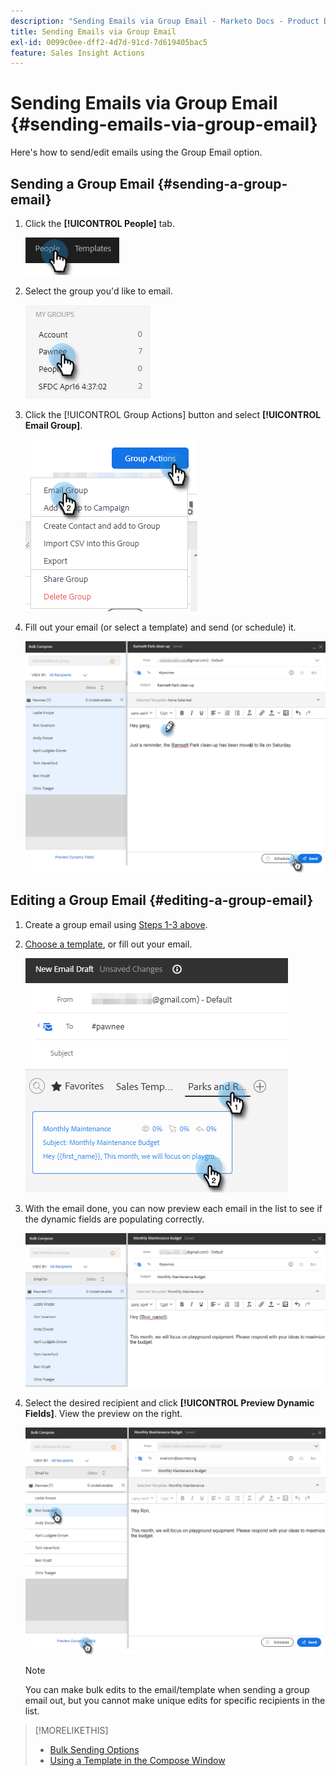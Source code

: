 ```yaml
---
description: "Sending Emails via Group Email - Marketo Docs - Product Documentation"
title: Sending Emails via Group Email
exl-id: 0099c0ee-dff2-4d7d-91cd-7d619405bac5
feature: Sales Insight Actions
---
```

# Sending Emails via Group Email {#sending-emails-via-group-email}

Here's how to send/edit emails using the Group Email option.

## Sending a Group Email {#sending-a-group-email}

1. Click the **[!UICONTROL People]** tab.

   ![](assets/sending-emails-via-group-email-1.png)

1. Select the group you'd like to email.

   ![](assets/sending-emails-via-group-email-2.png)

1. Click the [!UICONTROL Group Actions] button and select **[!UICONTROL Email Group]**.

   ![](assets/sending-emails-via-group-email-3.png)

1. Fill out your email (or select a template) and send (or schedule) it.

   ![](assets/sending-emails-via-group-email-4.png)

## Editing a Group Email {#editing-a-group-email}

1. Create a group email using [Steps 1-3 above](#sending-a-group-email).

1. [Choose a template](/help/marketo/product-docs/marketo-sales-insight/actions/email/using-the-compose-window/using-a-template-in-the-compose-window.md), or fill out your email.

   ![](assets/sending-emails-via-group-email-5.png)

1. With the email done, you can now preview each email in the list to see if the dynamic fields are populating correctly.

   ![](assets/sending-emails-via-group-email-6.png)

1. Select the desired recipient and click **[!UICONTROL Preview Dynamic Fields]**. View the preview on the right.

   ![](assets/sending-emails-via-group-email-7.png)

   >[!NOTE]
   >
   >You can make bulk edits to the email/template when sending a group email out, but you cannot make unique edits for specific recipients in the list.

>[!MORELIKETHIS]
>
>* [Bulk Sending Options](/help/marketo/product-docs/marketo-sales-insight/actions/email/using-the-compose-window/bulk-emailing-options.md)
>* [Using a Template in the Compose Window](/help/marketo/product-docs/marketo-sales-insight/actions/email/using-the-compose-window/using-a-template-in-the-compose-window.md)
